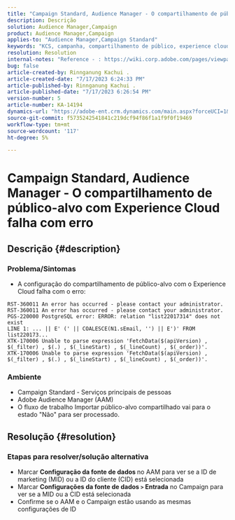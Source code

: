 ```yaml
---
title: "Campaign Standard, Audience Manager - O compartilhamento de público-alvo com Experience Cloud falha com erro"
description: Descrição
solution: Audience Manager,Campaign
product: Audience Manager,Campaign
applies-to: "Audience Manager,Campaign Standard"
keywords: "KCS, campanha, compartilhamento de público, experience cloud, erro, AAM"
resolution: Resolution
internal-notes: "Reference - : https://wiki.corp.adobe.com/pages/viewpage.action?pageId=1061261145#space-menu-link-content  Resolved in - https://jira.corp.adobe.com/browse/CAMP-34744"
bug: false
article-created-by: Rinnganung Kachui .
article-created-date: "7/17/2023 6:24:33 PM"
article-published-by: Rinnganung Kachui .
article-published-date: "7/17/2023 6:26:54 PM"
version-number: 5
article-number: KA-14194
dynamics-url: "https://adobe-ent.crm.dynamics.com/main.aspx?forceUCI=1&pagetype=entityrecord&etn=knowledgearticle&id=ea99b329-cf24-ee11-9cbd-6045bd0065f9"
source-git-commit: f5735242541841c219dcf94f86f1a1f9f0f19469
workflow-type: tm+mt
source-wordcount: '117'
ht-degree: 5%

---
```


# Campaign Standard, Audience Manager - O compartilhamento de público-alvo com Experience Cloud falha com erro

## Descrição {#description}




### Problema/Sintomas



- A configuração do compartilhamento de público-alvo com o Experience Cloud falha com o erro:



```
RST-360011 An error has occurred - please contact your administrator.
RST-360011 An error has occurred - please contact your administrator.
PGS-220000 PostgreSQL error: ERROR: relation "list22017314" does not exist
LINE 1: ... || E' (' || COALESCE(N1.sEmail, '') || E')' FROM list220173...
XTK-170006 Unable to parse expression 'FetchData($(apiVersion) , $(_filter) , $(.) , $(_lineStart) , $(_lineCount) , $(_order))'.
XTK-170006 Unable to parse expression 'FetchData($(apiVersion) , $(_filter) , $(.) , $(_lineStart) , $(_lineCount) , $(_order))'.
```






### Ambiente



- Campaign Standard - Serviços principais de pessoas
- Adobe Audience Manager (AAM)
- O fluxo de trabalho Importar público-alvo compartilhado vai para o estado &quot;Não&quot; para ser processado.









## Resolução {#resolution}




### Etapas para resolver/solução alternativa



- Marcar <b>Configuração da fonte de dados </b>no AAM para ver se a ID de marketing (MID) ou a ID do cliente (CID) está selecionada
- Marcar <b>Configurações da fonte de dados `>`  Entrada</b> no Campaign para ver se a MID ou a CID está selecionada
- Confirme se o AAM e o Campaign estão usando as mesmas configurações de ID











